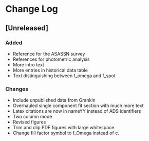 # Change Log


## [Unreleased]
### Added
- Reference for the ASASSN survey
- References for photometric analysis
- More intro text
- More entries in historical data table
- Text distinguishing between f_omega and f_spot


### Changes
- Include unpublished data from Grankin
- Overhauled single component fit section with much more text
- Latex citations are now in nameYY instead of ADS identifiers
- Two column mode
- Revised figures
- Trim and clip PDF figures with large whitespace.
- Change fill factor symbol to f_Omega instead of c.
